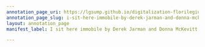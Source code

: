 ```yaml
---
annotation_page_uri: https://lgsump.github.io/digitalization-florilegium/annotations/i-sit-here-immobile-by-derek-jarman-and-donna-mckevitt-canvas-1-video-captions.json
annotation_page_slug: i-sit-here-immobile-by-derek-jarman-and-donna-mckevitt-canvas-1-video-captions
layout: annotation_page
manifest_label: I sit here immobile by Derek Jarman and Donna McKevitt

---
```

